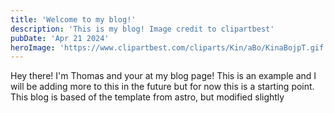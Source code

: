 ```yaml
---
title: 'Welcome to my blog!'
description: 'This is my blog! Image credit to clipartbest'
pubDate: 'Apr 21 2024'
heroImage: 'https://www.clipartbest.com/cliparts/Kin/aBo/KinaBojpT.gif'
---
```

Hey there! I'm Thomas and your at my blog page! This is an example and I will be adding more to this in the future but for now this is a starting point. This blog is based of the template from astro, but modified slightly